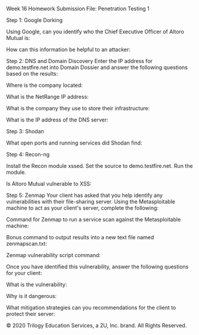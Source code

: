 Week 16 Homework Submission File: Penetration Testing 1

Step 1: Google Dorking


Using Google, can you identify who the Chief Executive Officer of Altoro Mutual is:


How can this information be helpful to an attacker:



Step 2: DNS and Domain Discovery
Enter the IP address for demo.testfire.net into Domain Dossier and answer the following questions based on the results:


Where is the company located:


What is the NetRange IP address:


What is the company they use to store their infrastructure:


What is the IP address of the DNS server:



Step 3: Shodan

What open ports and running services did Shodan find:


Step 4: Recon-ng

Install the Recon module xssed.
Set the source to demo.testfire.net.
Run the module.

Is Altoro Mutual vulnerable to XSS:

Step 5: Zenmap
Your client has asked that you help identify any vulnerabilities with their file-sharing server. Using the Metasploitable machine to act as your client's server, complete the following:


Command for Zenmap to run a service scan against the Metasploitable machine:


Bonus command to output results into a new text file named zenmapscan.txt:


Zenmap vulnerability script command:


Once you have identified this vulnerability, answer the following questions for your client:


What is the vulnerability:


Why is it dangerous:


What mitigation strategies can you recommendations for the client to protect their server:





© 2020 Trilogy Education Services, a 2U, Inc. brand. All Rights Reserved.

